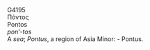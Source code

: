 <body>
  <p>G4195<br>  Πόντος  <br> Pontos  <br><i>pon‘-tos </i><br>A <i>sea</i>; <i>Pontus</i>, a region of Asia Minor: - Pontus.<br></p>
 </body>